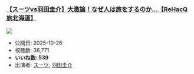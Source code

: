 ### [【スーツvs羽田圭介】大激論！なぜ人は旅をするのか…【ReHacQ旅北海道】](https://www.youtube.com/watch?v=EWiCvcfgwp8)
[![](https://img.youtube.com/vi/EWiCvcfgwp8/sddefault.jpg)](https://www.youtube.com/watch?v=EWiCvcfgwp8)
-   公開日: 2025-10-26
-   視聴数: 36,771
-   **いいね数: 539**
-   出演者: [スーツ](/rehacq_fan/people/スーツ "wikilink"), [羽田圭介](/rehacq_fan/people/羽田圭介 "wikilink")
